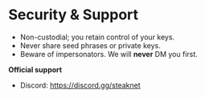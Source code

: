 # Security & Support

- Non-custodial; you retain control of your keys.
- Never share seed phrases or private keys.
- Beware of impersonators. We will **never** DM you first.

**Official support**
- Discord: https://discord.gg/steaknet

